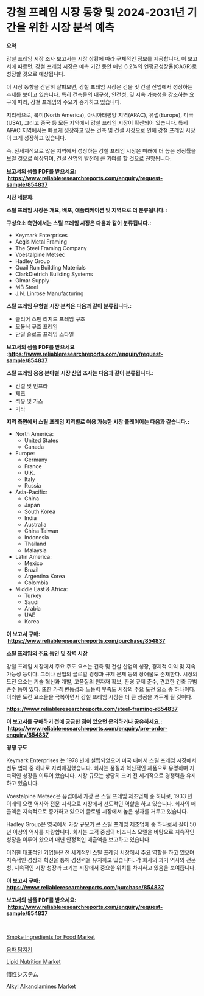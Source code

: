 <p><h1>강철 프레임 시장 동향 및 2024-2031년 기간을 위한 시장 분석 예측</h1></p><p><strong>요약</strong></p>
<p><p>강철 프레임 시장 조사 보고서는 시장 상황에 따라 구체적인 정보를 제공합니다. 이 보고서에 따르면, 강철 프레임 시장은 예측 기간 동안 매년 6.2%의 연평균성장율(CAGR)로 성장할 것으로 예상됩니다.</p><p>이 시장 동향을 간단히 살펴보면, 강철 프레임 시장은 건물 및 건설 산업에서 성장하는 추세를 보이고 있습니다. 특히 건축물의 내구성, 안전성, 및 지속 가능성을 강조하는 요구에 따라, 강철 프레임의 수요가 증가하고 있습니다.</p><p>지리적으로, 북미(North America), 아시아태평양 지역(APAC), 유럽(Europe), 미국(USA), 그리고 중국 등 모든 지역에서 강철 프레임 시장이 확산되어 있습니다. 특히 APAC 지역에서는 빠르게 성장하고 있는 건축 및 건설 시장으로 인해 강철 프레임 시장이 크게 성장하고 있습니다.</p><p>즉, 전세계적으로 많은 지역에서 성장하는 강철 프레임 시장은 미래에 더 높은 성장률을 보일 것으로 예상되며, 건설 산업의 발전에 큰 기여를 할 것으로 전망됩니다.</p></p>
<p><strong>보고서의 샘플 PDF를 받으세요: &nbsp;<a href="https://www.reliableresearchreports.com/enquiry/request-sample/854837">https://www.reliableresearchreports.com/enquiry/request-sample/854837</a></strong></p>
<p><strong>시장 세분화:</strong></p>
<p><strong> 스틸 프레임 시장은 개요, 배포, 애플리케이션 및 지역으로 더 분류됩니다. :</strong></p>
<p><strong>구성요소 측면에서는 스틸 프레임 시장은 다음과 같이 분류됩니다.:</strong></p>
<p><ul><li>Keymark Enterprises</li><li>Aegis Metal Framing</li><li>The Steel Framing Company</li><li>Voestalpine Metsec</li><li>Hadley Group</li><li>Quail Run Building Materials</li><li>ClarkDietrich Building Systems</li><li>Olmar Supply</li><li>MB Steel</li><li>J.N. Linrose Manufacturing</li></ul></p>
<p><strong> 스틸 프레임 유형별 시장 분석은 다음과 같이 분류됩니다.:</strong></p>
<p><ul><li>클리어 스팬 리지드 프레임 구조</li><li>모듈식 구조 프레임</li><li>단일 슬로프 프레임 스타일</li></ul></p>
<p><strong>보고서의 샘플 PDF를 받으세요 :<a href="https://www.reliableresearchreports.com/enquiry/request-sample/854837">https://www.reliableresearchreports.com/enquiry/request-sample/854837</a></strong></p>
<p><strong> 스틸 프레임 응용 분야별 시장 산업 조사는 다음과 같이 분류됩니다.:</strong></p>
<p><ul><li>건설 및 인프라</li><li>제조</li><li>석유 및 가스</li><li>기타</li></ul></p>
<p><strong>지역 측면에서 스틸 프레임 지역별로 이용 가능한 시장 플레이어는 다음과 같습니다.:</strong></p>
<p><ul>
    <li>
        North America:
        <ul>
            <li>United States</li>
            <li>Canada</li>
        </ul>
    </li>
    <li>
        Europe:
        <ul>
            <li>Germany</li>
            <li>France</li>
            <li>U.K.</li>
            <li>Italy</li>
            <li>Russia</li>
        </ul>
    </li>
    <li>
        Asia-Pacific:
        <ul>
            <li>China</li>
            <li>Japan</li>
            <li>South Korea</li>
            <li>India</li>
            <li>Australia</li>
            <li>China Taiwan</li>
            <li>Indonesia</li>
            <li>Thailand</li>
            <li>Malaysia</li>
        </ul>
    </li>
    <li>
        Latin America:
        <ul>
            <li>Mexico</li>
            <li>Brazil</li>
            <li>Argentina Korea</li>
            <li>Colombia</li>
        </ul>
    </li>
    <li>
        Middle East & Africa:
        <ul>
            <li>Turkey</li>
            <li>Saudi</li>
            <li>Arabia</li>
            <li>UAE</li>
            <li>Korea</li>
        </ul>
    </li>
    </ul></p>
<p><strong>이 보고서 구매: &nbsp;<a href="https://www.reliableresearchreports.com/purchase/854837">https://www.reliableresearchreports.com/purchase/854837</a></strong></p>
<p><strong>스틸 프레임의 주요 동인 및 장벽 시장</strong></p>
<p><p>강철 프레임 시장에서 주요 주도 요소는 건축 및 건설 산업의 성장, 경제적 이익 및 지속 가능성 등이다. 그러나 산업의 글로벌 경쟁과 규제 문제 등의 장애물도 존재한다. 시장의 도전 요소는 기술 혁신과 개발, 고품질의 원자재 확보, 환경 규제 준수, 견고한 건축 규범 준수 등이 있다. 또한 가격 변동성과 노동력 부족도 시장의 주요 도전 요소 중 하나이다. 이러한 도전 요소들을 극복하면서 강철 프레임 시장은 더 큰 성공을 거두게 될 것이다.</p></p>
<p><strong><a href="https://www.reliableresearchreports.com/steel-framing-r854837">https://www.reliableresearchreports.com/steel-framing-r854837</a></strong></p>
<p><strong>이 보고서를 구매하기 전에 궁금한 점이 있으면 문의하거나 공유하세요.: &nbsp;<a href="https://www.reliableresearchreports.com/enquiry/pre-order-enquiry/854837">https://www.reliableresearchreports.com/enquiry/pre-order-enquiry/854837</a></strong></p>
<p><strong>경쟁 구도</strong></p>
<p><p>Keymark Enterprises 는 1978 년에 설립되었으며 미국 내에서 스틸 프레임 시장에서 선두 업체 중 하나로 자리매김했습니다. 회사는 품질과 혁신적인 제품으로 유명하며 지속적인 성장을 이루어 왔습니다. 시장 규모는 상당히 크며 전 세계적으로 경쟁력을 유지하고 있습니다.</p><p>Voestalpine Metsec은 유럽에서 가장 큰 스틸 프레임 제조업체 중 하나로, 1933 년 이래의 오랜 역사와 전문 지식으로 시장에서 선도적인 역할을 하고 있습니다. 회사의 매출액은 지속적으로 증가하고 있으며 글로벌 시장에서 높은 성과를 거두고 있습니다.</p><p>Hadley Group은 영국에서 가장 규모가 큰 스틸 프레임 제조업체 중 하나로서 길이 50년 이상의 역사를 자랑합니다. 회사는 고객 중심의 비즈니스 모델을 바탕으로 지속적인 성장을 이루어 왔으며 매년 안정적인 매출액을 보고하고 있습니다. </p><p>이러한 대표적인 기업들은 전 세계적인 스틸 프레임 시장에서 주요 역할을 하고 있으며 지속적인 성장과 혁신을 통해 경쟁력을 유지하고 있습니다. 각 회사의 과거 역사와 전문성, 지속적인 시장 성장과 크기는 시장에서 중요한 위치를 차지하고 있음을 보여줍니다.</p></p>
<p><strong>이 보고서 구매: &nbsp; <a href="https://www.reliableresearchreports.com/purchase/854837">https://www.reliableresearchreports.com/purchase/854837</a></strong></p>
<p><strong>보고서의 샘플 PDF를 받으세요: &nbsp;<a href="https://www.reliableresearchreports.com/enquiry/request-sample/854837">https://www.reliableresearchreports.com/enquiry/request-sample/854837</a></strong><strong></strong></p>
<p>&nbsp;</p>
<p><p><a href="https://github.com/markusgodoy/Market-Research-Report-List-2/blob/main/smoke-ingredients-for-food-market.md">Smoke Ingredients for Food Market</a></p><p><a href="https://github.com/JackieFauhey9089475/Market-Research-Report-List-1/blob/main/222713516419.md">음파 탐지기</a></p><p><a href="https://github.com/arionmp/Market-Research-Report-List-2/blob/main/lipid-nutrition-market.md">Lipid Nutrition Market</a></p><p><a href="https://medium.com/@kaydenjohns1964/%E6%85%A3%E6%80%A7%E3%82%B7%E3%82%B9%E3%83%86%E3%83%A0%E5%B8%82%E5%A0%B4%E3%81%AE%E5%B1%95%E6%9C%9B-%E7%94%A3%E6%A5%AD%E6%A6%82%E8%A6%81%E3%81%A8%E4%BA%88%E6%B8%AC-2024%E5%B9%B4%E3%81%8B%E3%82%892031%E5%B9%B4-b3b43e95b304">慣性システム</a></p><p><a href="https://issuu.com/reportprime-2/docs/alkyl-alkanolamines-market-size-2030.pptx">Alkyl Alkanolamines Market</a></p></p>
